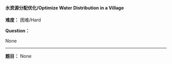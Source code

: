 #### 水资源分配优化/Optimize Water Distribution in a Village
**难度：** 困难/Hard

**Question：** 

None

------

**题目：** 
None
